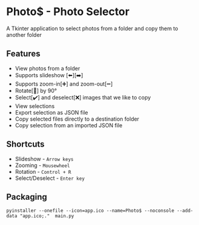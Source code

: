# Photo$ - Photo Selector
A Tkinter application to select photos from a folder and copy them to another folder

## Features
- View photos from a folder
- Supports slideshow [⬅️][➡️]
- Supports zoom-in[➕] and zoom-out[➖]
- Rotate[📐] by 90°
- Select[✔️] and deselect[❌] images that we like to copy
- View selections
- Export selection as JSON file
- Copy selected files directly to a destination folder
- Copy selection from an imported JSON file

## Shortcuts
- Slideshow - `Arrow keys`
- Zooming - `Mousewheel`
- Rotation - `Control + R`
- Select/Deselect - `Enter key`

## Packaging
```
pyinstaller --onefile --icon=app.ico --name=Photo$ --noconsole --add-data "app.ico;."  main.py
```
